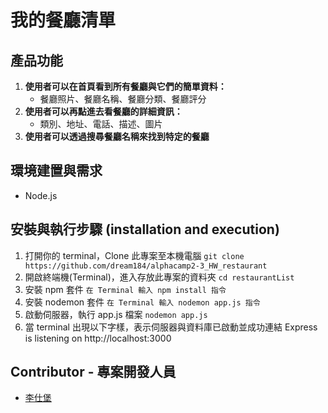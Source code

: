 # 我的餐廳清單

## 產品功能
1. **使用者可以在首頁看到所有餐廳與它們的簡單資料：**
    - 餐廳照片、餐廳名稱、餐廳分類、餐廳評分
2. **使用者可以再點進去看餐廳的詳細資訊：**
    - 類別、地址、電話、描述、圖片
3. **使用者可以透過搜尋餐廳名稱來找到特定的餐廳**

## 環境建置與需求
*   Node.js

## 安裝與執行步驟 (installation and execution)
1. 打開你的 terminal，Clone 此專案至本機電腦
`git clone https://github.com/dream184/alphacamp2-3_HW_restaurant`
2. 開啟終端機(Terminal)，進入存放此專案的資料夾
`cd restaurantList`
3. 安裝 npm 套件
`在 Terminal 輸入 npm install 指令`
4. 安裝 nodemon 套件
`在 Terminal 輸入 nodemon app.js 指令`
5. 啟動伺服器，執行 app.js 檔案
`nodemon app.js`
6. 當 terminal 出現以下字樣，表示伺服器與資料庫已啟動並成功連結
Express is listening on http://localhost:3000

## Contributor - 專案開發人員
* [李仕堡](https://github.com/dream184)
